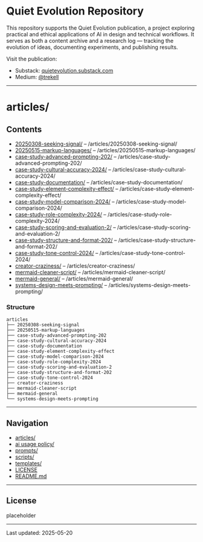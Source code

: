 # Quiet Evolution Repository

This repository supports the Quiet Evolution publication, a project exploring practical and ethical applications of AI in design and technical workflows. It serves as both a content archive and a research log — tracking the evolution of ideas, documenting experiments, and publishing results.

Visit the publication:

* Substack: [quietevolution.substack.com](https://quietevolution.substack.com)
* Medium: [@trekell](https://medium.com/@trekell)

---

# articles/

## Contents

* [20250308-seeking-signal/](./articles/20250308-seeking-signal/) – /articles/20250308-seeking-signal/
* [20250515-markup-languages/](./articles/20250515-markup-languages/) – /articles/20250515-markup-languages/
* [case-study-advanced-prompting-202/](./articles/case-study-advanced-prompting-202/) – /articles/case-study-advanced-prompting-202/
* [case-study-cultural-accuracy-2024/](./articles/case-study-cultural-accuracy-2024/) – /articles/case-study-cultural-accuracy-2024/
* [case-study-documentation/](./articles/case-study-documentation/) – /articles/case-study-documentation/
* [case-study-element-complexity-effect/](./articles/case-study-element-complexity-effect/) – /articles/case-study-element-complexity-effect/
* [case-study-model-comparison-2024/](./articles/case-study-model-comparison-2024/) – /articles/case-study-model-comparison-2024/
* [case-study-role-complexity-2024/](./articles/case-study-role-complexity-2024/) – /articles/case-study-role-complexity-2024/
* [case-study-scoring-and-evaluation-2/](./articles/case-study-scoring-and-evaluation-2/) – /articles/case-study-scoring-and-evaluation-2/
* [case-study-structure-and-format-202/](./articles/case-study-structure-and-format-202/) – /articles/case-study-structure-and-format-202/
* [case-study-tone-control-2024/](./articles/case-study-tone-control-2024/) – /articles/case-study-tone-control-2024/
* [creator-craziness/](./articles/creator-craziness/) – /articles/creator-craziness/
* [mermaid-cleaner-script/](./articles/mermaid-cleaner-script/) – /articles/mermaid-cleaner-script/
* [mermaid-general/](./articles/mermaid-general/) – /articles/mermaid-general/
* [systems-design-meets-prompting/](./articles/systems-design-meets-prompting/) – /articles/systems-design-meets-prompting/

### Structure

```plaintext
articles
├── 20250308-seeking-signal
├── 20250515-markup-languages
├── case-study-advanced-prompting-202
├── case-study-cultural-accuracy-2024
├── case-study-documentation
├── case-study-element-complexity-effect
├── case-study-model-comparison-2024
├── case-study-role-complexity-2024
├── case-study-scoring-and-evaluation-2
├── case-study-structure-and-format-202
├── case-study-tone-control-2024
├── creator-craziness
├── mermaid-cleaner-script
├── mermaid-general
└── systems-design-meets-prompting
```

---

## Navigation

* [articles/](./articles/)
* [ai usage policy/](./ai-usage-policy/)
* [prompts/](./prompts/)
* [scripts/](./scripts/)
* [templates/](./templates/)
* [LICENSE](./LICENSE)
* [README.md](./README.md)

---

## License

placeholder

---

Last updated: 2025-05-20
